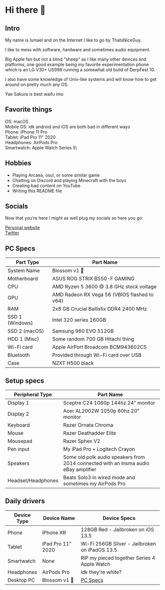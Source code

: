 # Hi there 👋
## Intro
My name is Ismael and on the Internet I like to go by ThatsNiceGuy.

I like to mess with software, hardware and sometimes audio equipment.

Big Apple fan but not a blind "sheep" as I like many other devices and platforms, one good example being my favorite experimentation phone which is an LG V30+ US998 running a somewhat old build of DerpFest 10.

I also have some knowledge of Unix-like systems and will know how to get around on pretty much any OS.

Yae Sakura is best waifu imo

## Favorite things
OS: macOS\
Mobile OS: idk android and iOS are both bad in different ways\
Phone: iPhone 11 Pro\
Tablet: iPad Pro 11" 2020\
Headphones: AirPods Pro\
Smartwatch: Apple Watch Series 5\

## Hobbies
- Playing Arcaea, osu!, or some similar game
- Chatting on Discord and playing Minecraft with the boys
- Creating bad content on YouTube
- Writing this README file

## Socials
Now that you're here I might as well plug my socials so here you go:

[Personal website](https://thatsniceguy.github.io)\
[Twitter](https://twitter.com/thatsniceguy)

## PC Specs
| Part Type       | Part Name |
| --------------- | --------- |
| System Name     | Blossom v1 🌸 |
| Motherboard     | ASUS ROG STRIX B550-F GAMING |
| CPU             | AMD Ryzen 5 3600 @ 3.8 GHz stock voltage |
| GPU             | AMD Radeon RX Vega 56 (VBIOS flashed to v64)|
| RAM             | 2x8 GB Crucial Ballistix DDR4 2400 MHz |
| SSD 1 (Windows) | Intel 320 series 160GB |
| SSD 2 (macOS)   | Samsung 960 EVO 512GB |
| HDD 1 (Misc)    | Some random 700 GB Hitachi thing |
| Wi-Fi card      | Apple AirPort Broadcom BCM943602CS |
| Bluetooth       | Provided through Wi-Fi card over USB |
| Case            | NZXT H500 black

## Setup specs
| Peripheral Type    | Part Name |
| ------------------ | --------- |
| Display 1          | Sceptre C24 1080p 144hz 24" monitor |
| Display 2          | Acer AL2002W 1050p 60hz 20" monitor |
| Keyboard           | Razer Ornata Chroma |
| Mouse              | Razer Deathadder Elite |
| Mousepad           | Razer Sphex V2
| Pen input          | My iPad Pro + Logitech Crayon |
| Speakers           | Some old polk audio speakers from 2014 connected with an Insma audio eBay amplifier |
| Headset/Headphones | Beats Solo3 in wired mode and sometimes my AirPods Pro |

## Daily drivers
| Device Type | Device Name | Device Specs |
| ----------- | ----------- | ------------ |
| Phone       | iPhone XR   | 128GB Red - Jailbroken on iOS 13.5 |
| Tablet      | iPad Pro 11" 2020 | Wi-Fi 256GB Silver - Jailbroken on iPadOS 13.5 |
| Smartwatch  | None | RIP my pieced together Series 4 Apple Watch |
| Headphones  | AirPods Pro | idk they're white? |
| Desktop PC  | Blossom v1 🌸 | [PC Specs]() |
